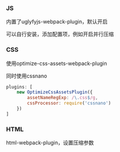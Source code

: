 ### JS

内置了uglyfyjs-webpack-plugin，默认开启

可以自行安装，添加配置项，例如开启并行压缩



### CSS

使用optimize-css-assets-webpack-plugin

同时使用cssnano

```js
plugins: [
    new OptimizeCssAssetsPlugin({
        assetNameRegExp: /\.css$/g,
        cssProcessor: require('cssnano')
    })
]
```





### HTML

html-webpack-plugin，设置压缩参数

